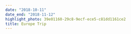 ```yaml
---
date: "2018-10-11"
date_end: "2018-11-12"
highlight_photo: 39e01160-29c8-9ecf-ece5-c81dd1161ce2
title: Europe Trip
---
```

